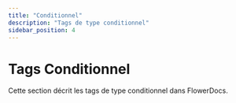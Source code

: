 ```yaml
---
title: "Conditionnel"
description: "Tags de type conditionnel"
sidebar_position: 4
---
```


# Tags Conditionnel

Cette section décrit les tags de type conditionnel dans FlowerDocs.
